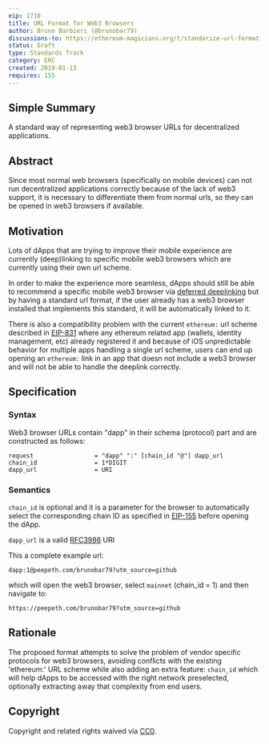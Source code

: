 ```yaml
---
eip: 1710
title: URL Format for Web3 Browsers
author: Bruno Barbieri (@brunobar79)
discussions-to: https://ethereum-magicians.org/t/standarize-url-format-for-web3-browsers/2422
status: Draft
type: Standards Track
category: ERC
created: 2019-01-13
requires: 155
---
```


<!--You can leave these HTML comments in your merged EIP and delete the visible duplicate text guides, they will not appear and may be helpful to refer to if you edit it again. This is the suggested template for new EIPs. Note that an EIP number will be assigned by an editor. When opening a pull request to submit your EIP, please use an abbreviated title in the filename, `eip-draft_title_abbrev.md`. The title should be 44 characters or less.-->

## Simple Summary

A standard way of representing web3 browser URLs for decentralized applications.

## Abstract

<!--A short (~200 word) description of the technical issue being addressed.-->
Since most normal web browsers (specifically on mobile devices) can not run decentralized applications correctly because of the lack of web3 support, it is necessary to differentiate them from normal urls, so they can be opened in web3 browsers if available.

## Motivation

<!--The motivation is critical for EIPs that want to change the Ethereum protocol. It should clearly explain why the existing protocol specification is inadequate to address the problem that the EIP solves. EIP submissions without sufficient motivation may be rejected outright.-->
Lots of dApps that are trying to improve their mobile experience are currently (deep)linking to specific mobile web3 browsers which are currently using their own url scheme.

In order to make the experience more seamless, dApps should still be able to recommend a specific mobile web3 browser via [deferred deeplinking](https://en.wikipedia.org/wiki/Deferred_deep_linking) but by having a standard url format, if the user already has a web3 browser installed that implements this standard, it will be automatically linked to it.

There is also a compatibility problem with the current `ethereum:` url scheme described in [EIP-831](./eip-831.md) where any ethereum related app (wallets, identity management, etc) already registered it and because of iOS unpredictable behavior for multiple apps handling a single url scheme, users can end up opening an `ethereum:` link in an app that doesn not include a web3 browser and will not be able to handle the deeplink correctly.

## Specification

<!--The technical specification should describe the syntax and semantics of any new feature. The specification should be detailed enough to allow competing, interoperable implementations for any of the current Ethereum platforms (go-ethereum, parity, cpp-ethereum, ethereumj, ethereumjs, and [others](https://github.com/ethereum/wiki/wiki/Clients)).-->

### Syntax

Web3 browser URLs contain "dapp" in their schema (protocol) part and are constructed as follows:

    request                 = "dapp" ":" [chain_id "@"] dapp_url
    chain_id                = 1*DIGIT
    dapp_url                = URI

### Semantics

`chain_id` is optional and it is a parameter for the browser to automatically select the corresponding chain ID as specified in [EIP-155](./eip-155.md) before opening the dApp.

`dapp_url` is a valid [RFC3986](https://www.ietf.org/rfc/rfc3986.txt) URI

This a complete example url:

`dapp:1@peepeth.com/brunobar79?utm_source=github`

which will open the web3 browser, select `mainnet` (chain_id = 1) and then navigate to:

`https://peepeth.com/brunobar79?utm_source=github`

## Rationale

<!--The rationale fleshes out the specification by describing what motivated the design and why particular design decisions were made. It should describe alternate designs that were considered and related work, e.g. how the feature is supported in other languages. The rationale may also provide evidence of consensus within the community, and should discuss important objections or concerns raised during discussion.-->
The proposed format attempts to solve the problem of vendor specific protocols for web3 browsers, avoiding conflicts with the existing 'ethereum:' URL scheme while also adding an extra feature: `chain_id` which will help dApps to be accessed with the right network preselected, optionally extracting away that complexity from end users.

## Copyright

Copyright and related rights waived via [CC0](https://creativecommons.org/publicdomain/zero/1.0/).

